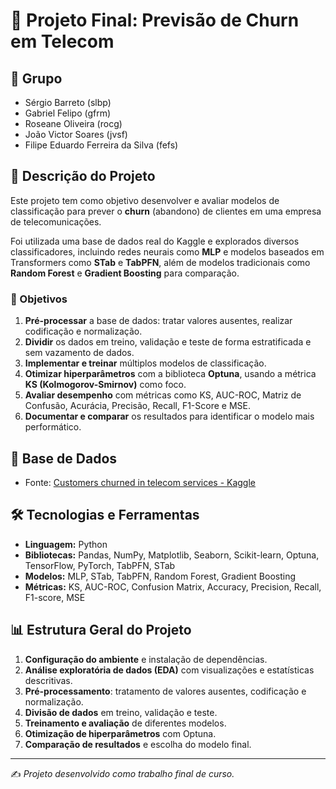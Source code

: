 # 🚀 Projeto Final: Previsão de Churn em Telecom

## 👥 Grupo
- Sérgio Barreto (slbp)  
- Gabriel Felipo (gfrm)  
- Roseane Oliveira (rocg)  
- João Victor Soares (jvsf)  
- Filipe Eduardo Ferreira da Silva (fefs)  

## 📝 Descrição do Projeto
Este projeto tem como objetivo desenvolver e avaliar modelos de classificação para prever o **churn** (abandono) de clientes em uma empresa de telecomunicações.  

Foi utilizada uma base de dados real do Kaggle e explorados diversos classificadores, incluindo redes neurais como **MLP** e modelos baseados em Transformers como **STab** e **TabPFN**, além de modelos tradicionais como **Random Forest** e **Gradient Boosting** para comparação.

### 🎯 Objetivos
1. **Pré-processar** a base de dados: tratar valores ausentes, realizar codificação e normalização.
2. **Dividir** os dados em treino, validação e teste de forma estratificada e sem vazamento de dados.
3. **Implementar e treinar** múltiplos modelos de classificação.
4. **Otimizar hiperparâmetros** com a biblioteca **Optuna**, usando a métrica **KS (Kolmogorov-Smirnov)** como foco.
5. **Avaliar desempenho** com métricas como KS, AUC-ROC, Matriz de Confusão, Acurácia, Precisão, Recall, F1-Score e MSE.
6. **Documentar e comparar** os resultados para identificar o modelo mais performático.

## 📂 Base de Dados
- Fonte: [Customers churned in telecom services - Kaggle](https://www.kaggle.com/datasets/kapturovalexander/customers-churned-in-telecom-services/data)  

## 🛠️ Tecnologias e Ferramentas
- **Linguagem:** Python  
- **Bibliotecas:** Pandas, NumPy, Matplotlib, Seaborn, Scikit-learn, Optuna, TensorFlow, PyTorch, TabPFN, STab  
- **Modelos:** MLP, STab, TabPFN, Random Forest, Gradient Boosting  
- **Métricas:** KS, AUC-ROC, Confusion Matrix, Accuracy, Precision, Recall, F1-score, MSE  

## 📊 Estrutura Geral do Projeto
1. **Configuração do ambiente** e instalação de dependências.
2. **Análise exploratória de dados (EDA)** com visualizações e estatísticas descritivas.
3. **Pré-processamento**: tratamento de valores ausentes, codificação e normalização.
4. **Divisão de dados** em treino, validação e teste.
5. **Treinamento e avaliação** de diferentes modelos.
6. **Otimização de hiperparâmetros** com Optuna.
7. **Comparação de resultados** e escolha do modelo final.

---
✍️ *Projeto desenvolvido como trabalho final de curso.*
